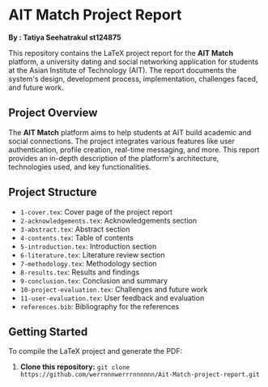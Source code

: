 # AIT Match Project Report
**By : Tatiya Seehatrakul st124875**

This repository contains the LaTeX project report for the **AIT Match** platform, a university dating and social networking application for students at the Asian Institute of Technology (AIT). The report documents the system's design, development process, implementation, challenges faced, and future work.

## Project Overview

The **AIT Match** platform aims to help students at AIT build academic and social connections. The project integrates various features like user authentication, profile creation, real-time messaging, and more. This report provides an in-depth description of the platform's architecture, technologies used, and key functionalities.

## Project Structure

- `1-cover.tex`: Cover page of the project report
- `2-acknowledgements.tex`: Acknowledgements section
- `3-abstract.tex`: Abstract section
- `4-contents.tex`: Table of contents
- `5-introduction.tex`: Introduction section
- `6-literature.tex`: Literature review section
- `7-methodology.tex`: Methodology section
- `8-results.tex`: Results and findings
- `9-conclusion.tex`: Conclusion and summary
- `10-project-evaluation.tex`: Challenges and future work
- `11-user-evaluation.tex`: User feedback and evaluation
- `references.bib`: Bibliography for the references

## Getting Started

To compile the LaTeX project and generate the PDF:

1. **Clone this repository:**
   ``` git clone https://github.com/werrnnnwerrrnnnnnn/Ait-Match-project-report.git ```